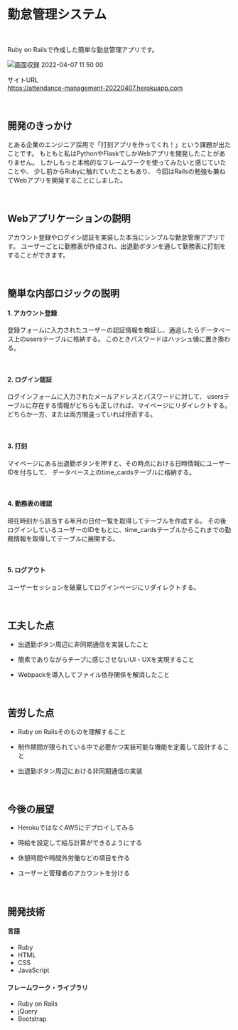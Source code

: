 # 勤怠管理システム

<br>

Ruby on Railsで作成した簡単な勤怠管理アプリです。

![画面収録 2022-04-07 11 50 00](https://user-images.githubusercontent.com/74766908/162113579-4e188bc2-f925-4ed0-a840-553dbd90fa88.gif)

サイトURL<br>
https://attendance-management-20220407.herokuapp.com

<br>

## 開発のきっかけ

とある企業のエンジニア採用で「打刻アプリを作ってくれ！」という課題が出たことです。
もともと私はPythonやFlaskでしかWebアプリを開発したことがありません。
しかしもっと本格的なフレームワークを使ってみたいと感じていたことや、 少し前からRubyに触れていたこともあり、
今回はRailsの勉強も兼ねてWebアプリを開発することにしました。

<br>

## Webアプリケーションの説明

アカウント登録やログイン認証を実装した本当にシンプルな勤怠管理アプリです。
ユーザーごとに勤務表が作成され、出退勤ボタンを通して勤務表に打刻をすることができます。

<br>

## 簡単な内部ロジックの説明

#### 1. アカウント登録

登録フォームに入力されたユーザーの認証情報を検証し、通過したらデータベース上のusersテーブルに格納する。
このときパスワードはハッシュ値に置き換わる。

<br>

#### 2. ログイン認証

ログインフォームに入力されたメールアドレスとパスワードに対して、
usersテーブルに存在する情報がどちらも正しければ、マイページにリダイレクトする。
どちらか一方、または両方間違っていれば拒否する。

<br>

#### 3. 打刻

マイページにある出退勤ボタンを押すと、その時点における日時情報にユーザーIDを付与して、
データベース上のtime_cardsテーブルに格納する。

<br>

#### 4. 勤務表の確認

現在時刻から該当する年月の日付一覧を取得してテーブルを作成する。
その後ログインしているユーザーのIDをもとに、time_cardsテーブルからこれまでの勤務情報を取得してテーブルに展開する。

<br>

#### 5. ログアウト

ユーザーセッションを破棄してログインページにリダイレクトする。

<br>

## 工夫した点

* 出退勤ボタン周辺に非同期通信を実装したこと

* 簡素でありながらチープに感じさせないUI・UXを実現すること

* Webpackを導入してファイル依存関係を解消したこと

<br>

## 苦労した点

* Ruby on Railsそのものを理解すること

* 制作期間が限られている中で必要かつ実装可能な機能を定義して設計すること

* 出退勤ボタン周辺における非同期通信の実装

<br>

## 今後の展望

* HerokuではなくAWSにデプロイしてみる

* 時給を設定して給与計算ができるようにする

* 休憩時間や時間外労働などの項目を作る

* ユーザーと管理者のアカウントを分ける

<br>

## 開発技術
#### 言語
* Ruby
* HTML
* CSS
* JavaScript

#### フレームワーク・ライブラリ
* Ruby on Rails
* jQuery
* Bootstrap
